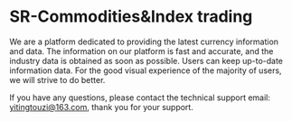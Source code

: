 # SR-Commodities&Index trading

We are a platform dedicated to providing the latest currency information and data. The information on our platform is fast and accurate, and the industry data is obtained as soon as possible. Users can keep up-to-date information data. For the good visual experience of the majority of users, we will strive to do better.

If you have any questions, please contact the technical support email: yitingtouzi@163.com, thank you for your support.

